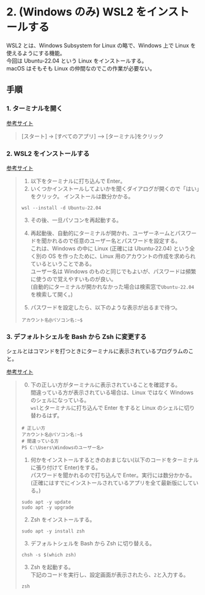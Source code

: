 # 2. (Windows のみ) WSL2 をインストールする

WSL2 とは、Windows Subsystem for Linux の略で、Windows 上で Linux を使えるようにする機能。  
今回は Ubuntu-22.04 という Linux をインストールする。  
macOS はそもそも Linux の仲間なのでこの作業が必要ない。

## 手順

### 1. ターミナルを開く

[参考サイト](https://kb.seeck.jp/archives/20593)

> [スタート] -> [すべてのアプリ] –> [ターミナル]をクリック

### 2. WSL2 をインストールする

[参考サイト](https://learn.microsoft.com/ja-jp/windows/wsl/install)

> 1. 以下をターミナルに打ち込んで Enter。
> 2. いくつかインストールしてよいかを聞くダイアログが開くので「はい」をクリック。
>    インストールは数分かかる。
>
> ```shell
> wsl --install -d Ubuntu-22.04
> ```
>
> 3. その後、一旦パソコンを再起動する。
>
> 4. 再起動後、自動的にターミナルが開かれ、ユーザーネームとパスワードを聞かれるので任意のユーザー名とパスワードを設定する。  
>    これは、Windows の中に Linux (正確には Ubuntu-22.04) という全く別の OS を作ったために、Linux 用のアカウントの作成を求められているということである。  
>    ユーザー名は Windows のものと同じでもよいが、パスワードは頻繁に使うので覚えやすいものが良い。  
>    (自動的にターミナルが開かれなかった場合は検索窓で`Ubuntu-22.04`を検索して開く。)
>
> 5. パスワードを設定したら、以下のような表示が出るまで待つ。
>
> ```shell
> アカウント名@パソコン名:~$
> ```

### 3. デフォルトシェルを Bash から Zsh に変更する

シェルとはコマンドを打つときにターミナルに表示されているプログラムのこと。

[参考サイト](https://qiita.com/mizutoki79/items/ca23001d81a9d8e50547)

> 0. 下の正しい方がターミナルに表示されていることを確認する。  
>    間違っている方が表示されている場合は、Linux ではなく Windows のシェルになっている。  
>    `wsl`とターミナルに打ち込んで Enter をすると Linux のシェルに切り替わるはず。
>
> ```shell
> # 正しい方
> アカウント名@パソコン名:~$
> # 間違っている方
> PS C:\Users\Windowsのユーザー名>
> ```
>
> 1. 何かをインストールするときのおまじない(以下のコードをターミナルに張り付けて Enter)をする。  
>    パスワードを聞かれるので打ち込んで Enter。実行には数分かかる。  
>    (正確にはすでにインストールされているアプリを全て最新版にしている。)
>
> ```shell
> sudo apt -y update
> sudo apt -y upgrade
> ```
>
> 2. Zsh をインストールする。
>
> ```shell
> sudo apt -y install zsh
> ```
>
> 3. デフォルトシェルを Bash から Zsh に切り替える。
>
> ```shell
> chsh -s $(which zsh)
> ```
>
> 3. Zsh を起動する。  
>    下記のコードを実行し、設定画面が表示されたら、`2`と入力する。
>
> ```shell
> zsh
> ```
